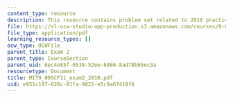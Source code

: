 ```yaml
---
content_type: resource
description: This resource contains problem set related to 2010 practice exam 2 questions.
file: https://ol-ocw-studio-app-production.s3.amazonaws.com/courses/9-00sc-introduction-to-psychology-fall-2011/e951c197626c81fa9822e5c9a67418f6_MIT9_00SCF11_exam2_2010.pdf
file_type: application/pdf
learning_resource_types: []
ocw_type: OCWFile
parent_title: Exam 2
parent_type: CourseSection
parent_uid: 6ec4e85f-0538-52ee-6466-8ad78b65ec3a
resourcetype: Document
title: MIT9_00SCF11_exam2_2010.pdf
uid: e951c197-626c-81fa-9822-e5c9a67418f6
---
```

